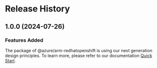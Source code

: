# Release History
    
## 1.0.0 (2024-07-26)

### Features Added

The package of @azure/arm-redhatopenshift is using our next generation design principles. To learn more, please refer to our documentation [Quick Start](https://aka.ms/azsdk/js/mgmt/quickstart).
